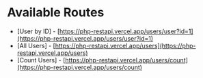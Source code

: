 # Available Routes

- [User by ID] - [https://php-restapi.vercel.app/users/user?id=1](https://php-restapi.vercel.app/users/user?id=1)
- [All Users] - [https://php-restapi.vercel.app/users](https://php-restapi.vercel.app/users)
- [Count Users] - [https://php-restapi.vercel.app/users/count](https://php-restapi.vercel.app/users/count)
